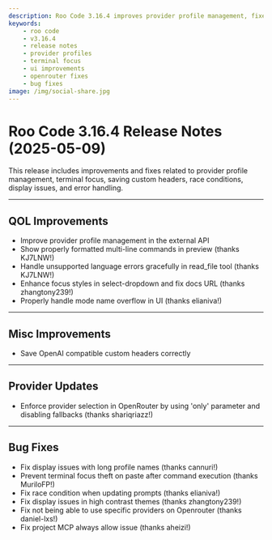 ```yaml
---
description: Roo Code 3.16.4 improves provider profile management, fixes terminal focus issues, and enhances UI display for better user experience.
keywords:
    - roo code
    - v3.16.4
    - release notes
    - provider profiles
    - terminal focus
    - ui improvements
    - openrouter fixes
    - bug fixes
image: /img/social-share.jpg
---
```


# Roo Code 3.16.4 Release Notes (2025-05-09)

This release includes improvements and fixes related to provider profile management, terminal focus, saving custom headers, race conditions, display issues, and error handling.

---

## QOL Improvements

- Improve provider profile management in the external API
- Show properly formatted multi-line commands in preview (thanks KJ7LNW!)
- Handle unsupported language errors gracefully in read_file tool (thanks KJ7LNW!)
- Enhance focus styles in select-dropdown and fix docs URL (thanks zhangtony239!)
- Properly handle mode name overflow in UI (thanks elianiva!)

---

## Misc Improvements

- Save OpenAI compatible custom headers correctly

---

## Provider Updates

- Enforce provider selection in OpenRouter by using 'only' parameter and disabling fallbacks (thanks shariqriazz!)

---

## Bug Fixes

- Fix display issues with long profile names (thanks cannuri!)
- Prevent terminal focus theft on paste after command execution (thanks MuriloFP!)
- Fix race condition when updating prompts (thanks elianiva!)
- Fix display issues in high contrast themes (thanks zhangtony239!)
- Fix not being able to use specific providers on Openrouter (thanks daniel-lxs!)
- Fix project MCP always allow issue (thanks aheizi!)
